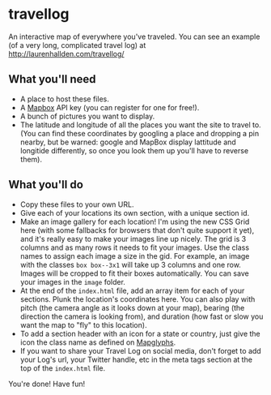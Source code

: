 # travellog
An interactive map of everywhere you've traveled. You can see an example (of a very long, complicated travel log) at http://laurenhallden.com/travellog/

## What you'll need

- A place to host these files.
- A [Mapbox](https://www.mapbox.com/) API key (you can register for one for free!).
- A bunch of pictures you want to display.
- The latitude and longitude of all the places you want the site to travel to. (You can find these coordinates by googling a place and dropping a pin nearby, but be warned: google and MapBox display lattitude and longitide differently, so once you look them up you'll have to reverse them).

## What you'll do
- Copy these files to your own URL.
- Give each of your locations its own section, with a unique section id.
- Make an image gallery for each location! I'm using the new CSS Grid here (with some fallbacks for browsers that don't quite support it yet), and it's really easy to make your images line up nicely. The grid is 3 columns and as many rows it needs to fit your images. Use the class names to assign each image a size in the gid. For example, an image with the classes `box box--3x1` will take up 3 columns and one row. Images will be cropped to fit their boxes automatically. You can save your images in the `image` folder.
- At the end of the `index.html` file, add an array item for each of your sections. Plunk the location's coordinates here. You can also play with pitch (the camera angle as it looks down at your map), bearing (the direction the camera is looking from), and duration (how fast or slow you want the map to "fly" to this location).
- To add a section header with an icon for a state or country, just give the icon the class name as defined on [Mapglyphs](http://mapglyphs.com/cheatsheet).
- If you want to share your Travel Log on social media, don't forget to add your Log's url, your Twitter handle, etc in the meta tags section at the top of the `index.html` file.

You're done! Have fun!
